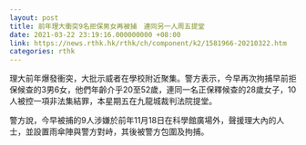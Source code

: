 ```yaml
---
layout: post
title: 前年理大衝突9名拒保男女再被捕　連同另一人周五提堂
date: 2021-03-22 23:19:16.000000000 +08:00
link: https://news.rthk.hk/rthk/ch/component/k2/1581966-20210322.htm
categories: rthk
---
```


理大前年爆發衝突，大批示威者在學校附近聚集。警方表示，今早再次拘捕早前拒保候查的3男6女，他們年齡介乎20至52歲，連同一名正保釋候查的28歲女子，10人被控一項非法集結罪，本星期五在九龍城裁判法院提堂。

警方說，今早被捕的9人涉嫌於前年11月18日在科學館廣場外，聲援理大內的人士，並設置雨傘陣與警方對峙，其後被警方包圍及拘捕。
